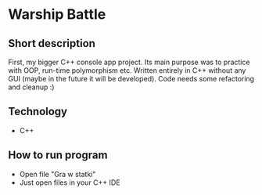 # Warship Battle

## Short description
 First, my bigger C++ console app project. Its main purpose was to practice with OOP, run-time polymorphism etc. Written entirely in C++ without any GUI (maybe in the future it will be developed). Code needs some refactoring and cleanup :)

## Technology
* C++

## How to run program
* Open file "Gra w statki"
* Just open files in your C++ IDE
